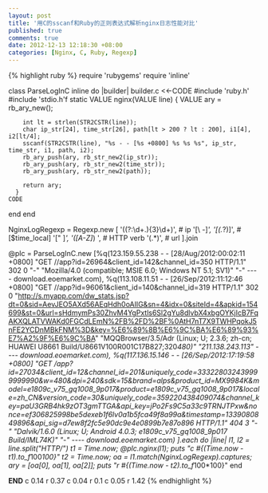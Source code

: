 ```yaml
---
layout: post
title: '用C的sscanf和Ruby的正则表达式解析nginx日志性能对比'
published: true
comments: true
date: 2012-12-13 12:18:30 +08:00
categories: [Nginx, C, Ruby, Regexp]
---
```


{% highlight ruby %}
require 'rubygems'
require 'inline'
 
class ParseLogInC
  inline do |builder|
    builder.c <<-CODE
      #include 'ruby.h'
      #include 'stdio.h'f
      static VALUE nginx(VALUE line) {
        VALUE ary = rb_ary_new();
 
        int lt = strlen(STR2CSTR(line));
        char ip_str[24], time_str[26], path[lt > 200 ? lt : 200], i1[4], i2[lt/4];
        sscanf(STR2CSTR(line), "%s - - [%s +0800] %s %s %s", ip_str, time_str, i1, path, i2);
        rb_ary_push(ary, rb_str_new2(ip_str));
        rb_ary_push(ary, rb_str_new2(time_str));
        rb_ary_push(ary, rb_str_new2(path));
 
        return ary;
      }
    CODE
  end
end
 
NginxLogRegexp = Regexp.new [
  '((?:\d+\.){3}\d+)', # ip
  '[\ -]*',
  '\[(.*?)\]', # [$time_local]
  '[\" ]*',
  '([A-Z]*) ', # HTTP verb
  '(.*)', # url
].join
 
@plc = ParseLogInC.new
[%q(123.159.55.238 - - [28/Aug/2012:00:02:11 +0800] "GET //app?id=26964&client_id=142&channel_id=350 HTTP/1.1" 302 0 "-" "Mozilla/4.0 (compatible; MSIE 6.0; Windows NT 5.1; SV1)" "-" ---- download.eoemarket.com),
    %q(113.108.11.51 - - [26/Sep/2012:11:12:46 +0800] "GET //app?id=96061&client_id=140&channel_id=319 HTTP/1.1" 302 0 "http://s.myapp.com/dw_stats.jsp?dt=0&sid=AevJEO5AXd56AEqHdh0oAIlG&sn=4&idx=0&siteId=4&apkid=154699&st=0&url=sHdmymPs30ZhvM4YgPxtls6Sl2gYu8dlvbX4xbgOYKjIcB7FqAKXQLATVWAKd0FGCdLEmN%2FB%2FD%2BF%0AtH7nT7X9TWHPqokJ5nFE2YCDnMBkFNM%3D&key=%E6%89%8B%E6%9C%BA%E6%89%93%E7%A2%9F%E6%9C%BA" "MQQBrowser/3.5/Adr (Linux; U; 2.3.6; zh-cn; HUAWEI U8661 Build/U8661V100R001C17B827;320*480)" "211.138.243.113" ---- download.eoemarket.com),
    %q(117.136.15.146 - - [26/Sep/2012:17:19:58 +0800] "GET /app?id=27034&client_id=12&channel_id=201&uniquely_code=333228032439999999990&w=480&dpi=240&sdk=15&brand=alps&product_id=MX9984K&model=e1809c_v75_gq1008_9p017&product=e1809c_v75_gq1008_9p017&locale=zh_CN&version_code=30&uniquely_code=359220438409074&channel_key=paU3GRB4hk9zOT3gmTTGA&api_key=jPo2Fs9C5a33c9TRNJTPxw&nonce=ef306825998be5dexeb1f6lv0a1b5fca49f8a99a&timestamp=1339080849896&api_sig=d7ew8f2fc5e90dc9e4e0899b7e87o896 HTTP/1.1" 404 3 "-" "Dalvik/1.6.0 (Linux; U; Android 4.0.3; e1809c_v75_gq1008_9p017 Build/IML74K)" "-" ---- download.eoemarket.com)
].each do |line|
  l1, l2 = line.split("HTTP/")
  t1 = Time.now; @plc.nginx(l1); puts "c #{(Time.now - t1).to_f*100*100}"
  t2 = Time.now; oa = l1.match(NginxLogRegexp).captures; ary = [oa[0], oa[1], oa[2]]; puts "r #{(Time.now - t2).to_f*100*100}"
end
 
__END__
c 0.14
r 0.37
c 0.04
r 0.1
c 0.05
r 1.42
{% endhighlight %}
